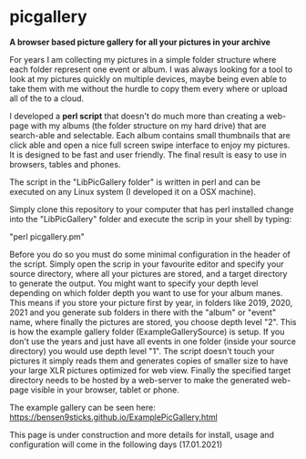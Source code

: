 # picgallery
<b>A browser based picture gallery for all your pictures in your archive</b>

For years I am collecting my pictures in a simple folder structure where each folder represent one event or album. I was always looking for a tool to look at my pictures quickly on multiple devices, maybe being even able to take them with me without the hurdle to copy them every where or upload all of the to a cloud.

I developed a <b>perl script</b> that doesn't do much more than creating a web-page with my albums (the folder structure on my hard drive) that are search-able and selectable. Each album contains small thumbnails that are click able and open a nice full screen swipe interface to enjoy my pictures. It is designed to be fast and user friendly. The final result is easy to use in browsers, tables and phones.

The script in the "LibPicGallery folder" is written in perl and can be executed on any Linux system (I developed it on a OSX machine).

Simply clone this repository to your computer that has perl installed change into the "LibPicGallery" folder and execute the scrip in your shell by typing:

"perl picgallery.pm"

Before you do so you must do some minimal configuration in the header of the script. Simply open the scrip in your favourite editor and specify your source directory, where all your pictures are stored, and a target directory to generate the output.
You might want to specify your depth level depending on which folder depth you want to use for your album manes. This means if you store your picture first by year, in folders like 2019, 2020, 2021 and you generate sub folders in there with the "album" or "event" name, where finally the pictures are stored, you choose depth level "2". This is how the example gallery folder (ExampleGallerySource) is setup. If you don't use the years and just have all events in one folder (inside your source directory) you would use depth level "1".
The script doesn't touch your pictures it simply reads them and generates copies of smaller size to have your large XLR pictures optimized for web view.
Finally the specified target directory needs to be hosted by a web-server to make the generated web-page visible in your browser, tablet or phone.

The example gallery can be seen here: https://bensen9sticks.github.io/ExamplePicGallery.html

This page is under construction and more details for install, usage and configuration will come in the following days (17.01.2021)
